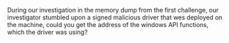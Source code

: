 During our investigation in the memory dump from the first challenge, our investigator stumbled upon a signed malicious driver that wes deployed on the machine, could you get the address of the windows API functions, which the driver was using?
